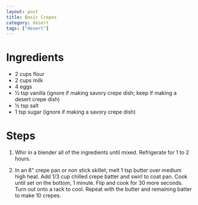 ```yaml
---
layout: post
title: Basic Crepes
category: desert
tags: ["desert"]
---
```

# Ingredients

* 2	cups flour
* 2	cups milk
* 4	eggs
* ½	tsp vanilla (ignore if making savory crepe dish; keep if making a desert crepe dish)
* ½	tsp salt
* 1	tsp sugar (ignore if making a savory crepe dish)

# Steps

1.  Whir in a blender all of the ingredients until mixed.  Refrigerate for 1 to 2 hours.

2.  In an 8" crepe pan or non stick skillet, melt 1 tsp butter over medium high heat.  Add 1/3 cup chilled crepe batter and swirl to coat pan.  Cook until set on the bottom, 1 minute.  Flip and cook for 30 more seconds.  Turn out onto a rack to cool.  Repeat with the butter and remaining batter to make 10 crepes.
